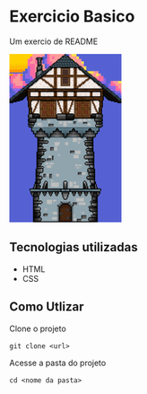 # Exercicio Basico

Um exercio de README

[<img src="./src/image/Design sem nome.png" alt="git do exercio de html-css-bascico">](https://google.com)

## Tecnologias utilizadas
- HTML
- CSS

## Como Utlizar 

Clone o projeto
```
git clone <url>
```

Acesse a pasta do projeto
```
cd <nome da pasta>
```

